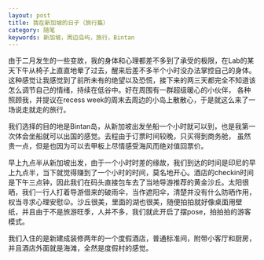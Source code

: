 ```yaml
---
layout: post
title: 我在新加坡的日子（旅行篇）
category: 随笔
keywords: 新加坡，周边岛屿，旅行，Bintan
---
```


由于二月发生的一些变故，我的身体和心理都差不多到了承受的极限，在Lab的某天下午从椅子上直直地晕了过去，醒来后差不多半个小时没办法掌控自己的身体。
这种感觉让我感觉到了前所未有的绝望以及恐慌，接下来的两三天都完全不知道该怎么调节自己的情绪，持续在低谷中。好在周围有一群超级暖心的小伙伴，
各种照顾我，并提议在recess week的周末去周边的小岛上散散心，于是就这么来了一场说走就走的旅行。

我们选择的目的地是Bintan岛，从新加坡出发坐船一个小时就可以到，也是我第一次体会坐船就可以出国的感觉。去程由于订票时间较晚，只买得到商务舱，
虽然贵一点，但是也因为可以去甲板上尽情感受海风而绝对值回票价。

早上九点半从新加坡出发，由于一个小时时差的缘故，我们到达的时间是印尼的早上九点半，当下就觉得赚到了一个小时的时间，莫名地开心。酒店的checkin时间
是下午三点钟，因此我们在码头直接包车去了当地导游推荐的黄金沙丘。太阳很晒，我们一行人打着导游借来的破雨伞，当作遮阳伞，清楚并没有什么防晒作用，
权当寻求心理安慰😛。沙丘很美，里面的湖也很美，随便拍拍就好像桌面用壁纸，并且由于不是旅游旺季，人并不多，我们就此开启了摆pose，拍拍拍的游客模式。



我们入住的是新建成装修两年的一个度假酒店，普通标准间，附带小客厅和厨房，并且酒店外面就是海滩，全然是度假村的感觉。




